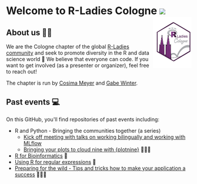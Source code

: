 # Welcome to R-Ladies Cologne <img src="https://raw.githubusercontent.com/thepranaygupta/thepranaygupta/main/src/wave.gif" width="30px"> <img src='https://github.com/rladiescologne/.github/blob/main/profile/R-Ladies_Cologne.png' align="right" height="139" />  

## About us 👩‍💻

We are the Cologne chapter of the global [R-Ladies community](https://twitter.com/rladiesglobal) and seek to promote diversity in the R and data science world 💜 
We believe that everyone can code. If you want to get involved (as a presenter or organizer), feel free to reach out! 

The chapter is run by [Cosima Meyer](https://twitter.com/cosima_meyer) and [Gabe Winter](https://twitter.com/gbwinter). 

## Past events 💻

On this GitHub, you'll find repositories of past events including:

- R and Python - Bringing the communities together (a series)
   - [Kick off meeting with talks on working bilingually and working with MLflow](https://github.com/rladiescologne/r-and-python-bridging-communities)
   - [Bringing your plots to cloud nine with {plotnine}](https://github.com/rladiescologne/plotnine) 👩🏻‍🎨
- [R for Bioinformatics](https://github.com/rladiescologne/R-for-Bioinformatics) 🧬
- [Using R for regular expressions](https://github.com/rladiescologne/Using-R-for-Regular-Expressions) 💬
- [Preparing for the wild - Tips and tricks how to make your application a success](https://youtu.be/uwJAwpFfZjU) 👩🏼‍💼
